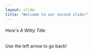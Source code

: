 ```yaml
---
layout: slide
title: "Welcome to our second slide!"
---
```

###### Here's A Witty Title
Use the left arrow to go back!
